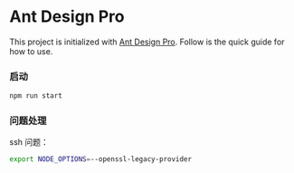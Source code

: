 # Ant Design Pro

This project is initialized with [Ant Design Pro](https://pro.ant.design). Follow is the quick guide for how to use.


### 启动

```bash
npm run start
```

### 问题处理

ssh 问题：

```bash
export NODE_OPTIONS=--openssl-legacy-provider
```


